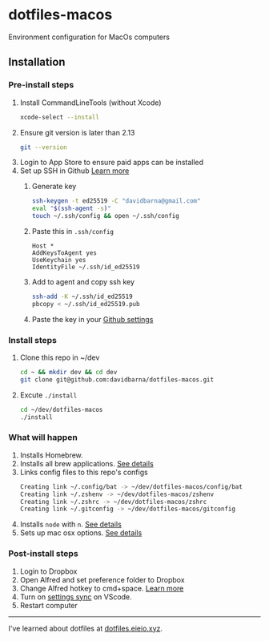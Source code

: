 # dotfiles-macos

Environment configuration for MacOs computers

## Installation

### Pre-install steps

1. Install CommandLineTools (without Xcode)
    ```sh
    xcode-select --install
    ```
1. Ensure git version is later than 2.13
    ```sh
    git --version
    ```
1. Login to App Store to ensure paid apps can be installed
1. Set up SSH in Github [Learn more](https://docs.github.com/en/authentication/connecting-to-github-with-ssh/generating-a-new-ssh-key-and-adding-it-to-the-ssh-agent)
    1. Generate key
        ```sh
        ssh-keygen -t ed25519 -C "davidbarna@gmail.com"
        eval "$(ssh-agent -s)"
        touch ~/.ssh/config && open ~/.ssh/config
        ```
    1. Paste this in `.ssh/config`
        ```
        Host *
        AddKeysToAgent yes
        UseKeychain yes
        IdentityFile ~/.ssh/id_ed25519
        ```
    1. Add to agent and copy ssh key
        ```sh
        ssh-add -K ~/.ssh/id_ed25519
        pbcopy < ~/.ssh/id_ed25519.pub
        ```

    1. Paste the key in your [Github settings](https://github.com/settings/keys)


### Install steps
1. Clone this repo in ~/dev
    ```sh
    cd ~ && mkdir dev && cd dev
    git clone git@github.com:davidbarna/dotfiles-macos.git
    ```
1. Excute `./install`
    ```sh
    cd ~/dev/dotfiles-macos
    ./install
    ```
### What will happen

1. Installs Homebrew.
1. Installs all brew applications. [See details](./Brewfile)
1. Links config files to this repo's configs
    ```sh
    Creating link ~/.config/bat -> ~/dev/dotfiles-macos/config/bat
    Creating link ~/.zshenv -> ~/dev/dotfiles-macos/zshenv
    Creating link ~/.zshrc -> ~/dev/dotfiles-macos/zshrc
    Creating link ~/.gitconfig -> ~/dev/dotfiles-macos/gitconfig
    ```
1. Installs `node` with `n`. [See details](./setup-node.zsh)
1. Sets up mac osx options. [See details](./setup-macos.zsh)

### Post-install steps
1. Login to Dropbox
1. Open Alfred and set preference folder to Dropbox
1. Change Alfred hotkey to cmd+space. [Learn more](https://www.alfredapp.com/help/troubleshooting/cmd-space/)
1. Turn on [settings sync](https://code.visualstudio.com/docs/editor/settings-sync) on VScode.
1. Restart computer

---

I've learned about dotfiles at [dotfiles.eieio.xyz](http://dotfiles.eieio.xyz).
